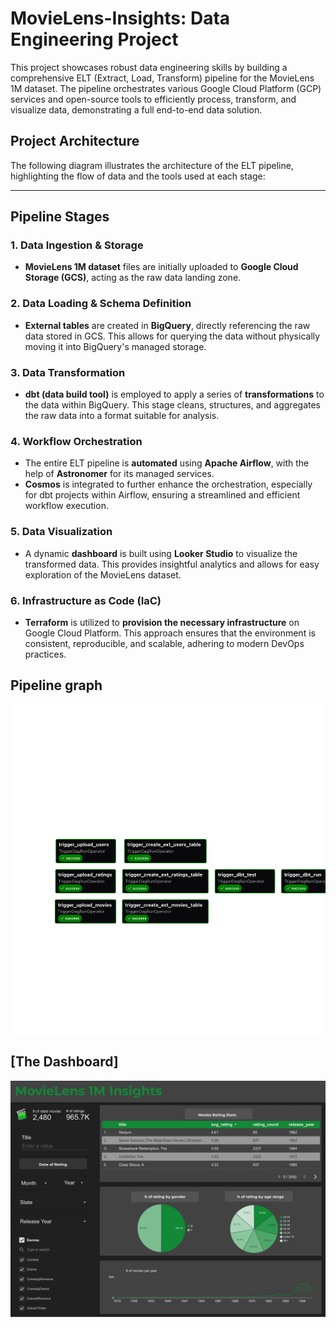 # MovieLens-Insights: Data Engineering Project


This project showcases robust data engineering skills by building a comprehensive ELT (Extract, Load, Transform) pipeline for the MovieLens 1M dataset. The pipeline orchestrates various Google Cloud Platform (GCP) services and open-source tools to efficiently process, transform, and visualize data, demonstrating a full end-to-end data solution.


## Project Architecture

The following diagram illustrates the architecture of the ELT pipeline, highlighting the flow of data and the tools used at each stage:


---

## Pipeline Stages

### 1. Data Ingestion & Storage

* **MovieLens 1M dataset** files are initially uploaded to **Google Cloud Storage (GCS)**, acting as the raw data landing zone.

### 2. Data Loading & Schema Definition

* **External tables** are created in **BigQuery**, directly referencing the raw data stored in GCS. This allows for querying the data without physically moving it into BigQuery's managed storage.

### 3. Data Transformation

* **dbt (data build tool)** is employed to apply a series of **transformations** to the data within BigQuery. This stage cleans, structures, and aggregates the raw data into a format suitable for analysis.

### 4. Workflow Orchestration

* The entire ELT pipeline is **automated** using **Apache Airflow**, with the help of **Astronomer** for its managed services.
* **Cosmos** is integrated to further enhance the orchestration, especially for dbt projects within Airflow, ensuring a streamlined and efficient workflow execution.

### 5. Data Visualization

* A dynamic **dashboard** is built using **Looker Studio** to visualize the transformed data. This provides insightful analytics and allows for easy exploration of the MovieLens dataset.

### 6. Infrastructure as Code (IaC)

* **Terraform** is utilized to **provision the necessary infrastructure** on Google Cloud Platform. This approach ensures that the environment is consistent, reproducible, and scalable, adhering to modern DevOps practices.

## Pipeline graph

![MovieLens_Pipeline_graph](https://github.com/yasmeenel3sh/MovieLens-Insights/blob/main/Images/MovieLens_1M_pipeline-graph.png)

## [The Dashboard]

![Dashboard](https://github.com/yasmeenel3sh/MovieLens-Insights/blob/main/Images/Movielens_Insights.png)